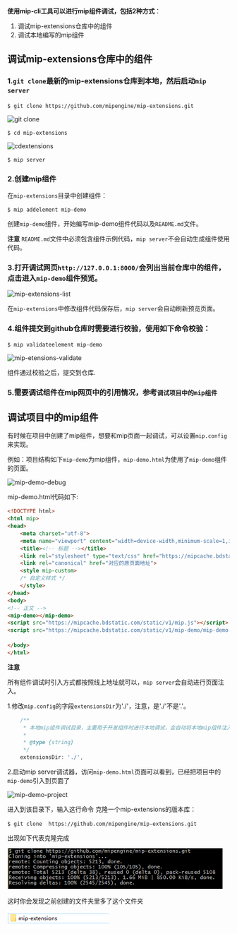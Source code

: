 
**使用mip-cli工具可以进行mip组件调试，包括2种方式**：

1. 调试mip-extensions仓库中的组件
2. 调试本地编写的mip组件


## 调试mip-extensions仓库中的组件

### 1.`git clone`最新的mip-extensions仓库到本地，然后启动`mip server`

```
$ git clone https://github.com/mipengine/mip-extensions.git

```  
![git clone](./img/13_gitclone.ipg)

``` 
$ cd mip-extensions

```
![cdextensions](./img/13_cdextensions)  

```
$ mip server

```

### 2.创建mip组件

在`mip-extensions`目录中创建组件：

```
$ mip addelement mip-demo
```

创建`mip-demo`组件，开始编写mip-demo组件代码以及`README.md`文件。

**注意**
`README.md`文件中必须包含组件示例代码，`mip server`不会自动生成组件使用代码。

### 3.打开调试网页`http://127.0.0.1:8000/`会列出当前仓库中的组件，点击进入`mip-demo`组件预览。

![mip-extensions-list](https://raw.githubusercontent.com/mipengine/mip-cli/gh-pages/example/mip-extensions-list.png)

在`mip-extensions`中修改组件代码保存后，`mip server`会自动刷新预览页面。

### 4.组件提交到github仓库时需要进行校验，使用如下命令校验：

```
$ mip validateelement mip-demo
```

![mip-etensions-validate](https://raw.githubusercontent.com/mipengine/mip-cli/gh-pages/example/mip-etensions-validate.png)

组件通过校验之后，提交到仓库.

### 5.需要调试组件在mip网页中的引用情况，参考`调试项目中的mip组件`


## 调试项目中的mip组件

有时候在项目中创建了mip组件，想要和mip页面一起调试，可以设置`mip.config`来实现。

例如：项目结构如下`mip-demo`为mip组件，`mip-demo.html`为使用了`mip-demo`组件的页面。

![mip-demo-debug](https://raw.githubusercontent.com/mipengine/mip-cli/gh-pages/example/mip-demo-debug.png)

mip-demo.html代码如下:

```html
<!DOCTYPE html>
<html mip>
<head>
    <meta charset="utf-8">
    <meta name="viewport" content="width=device-width,minimum-scale=1,initial-scale=1">
    <title><!-- 标题 --></title>
    <link rel="stylesheet" type="text/css" href="https://mipcache.bdstatic.com/static/v1/mip.css">
    <link rel="canonical" href="对应的原页面地址">
    <style mip-custom>
    /* 自定义样式 */
    </style>
</head>
<body>
<!-- 正文 -->
<mip-demo></mip-demo>
<script src="https://mipcache.bdstatic.com/static/v1/mip.js"></script>
<script src="https://mipcache.bdstatic.com/static/v1/mip-demo/mip-demo.js"></script>

</body>
</html>
```

**注意**

所有组件调试时引入方式都按照线上地址就可以，`mip server`会自动进行页面注入。


1.修改`mip.config`的字段`extensionsDir`为'./'，注意，是'./'不是'.'。

```javascript
    /**
     * 本地mip组件调试目录，主要用于开发组件时进行本地调试，会自动将本地mip组件注入到当前访问的页面中去
     *
     * @type {string}
     */
    extensionsDir: './',
```

2.启动mip server调试器，访问`mip-demo.html`页面可以看到，已经把项目中的`mip-demo`引入到页面了

![mip-demo-project](https://raw.githubusercontent.com/mipengine/mip-cli/gh-pages/example/mip-demo-project.png)





进入到该目录下，输入这行命令 克隆一个mip-extensions的版本库：

`$ git clone  https://github.com/mipengine/mip-extensions.git`

出现如下代表克隆完成

![Alt text](./img/12_gitclone.jpg)

这时你会发现之前创建的文件夹里多了这个文件夹

![Alt text](./img/12_mip-extensions.jpg)